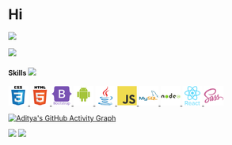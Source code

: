 # Hi 
<img src="https://raw.githubusercontent.com/iampavangandhi/iampavangandhi/master/gifs/Hi.gif" width="2">

<p>
    <a href="https://github.com/DenverCoder1/readme-typing-svg">
        <img src="https://readme-typing-svg.herokuapp.com?&font=IBM+Plex+Sans&color=abcdef&size=20&lines=Welcome+to+my+Github+profile!;I'm+a+Front-end+Developer" />
    </a>
</p>

<h4> 
    Skills 
    <img src = "https://media2.giphy.com/media/QssGEmpkyEOhBCb7e1/giphy.gif?cid=ecf05e47a0n3gi1bfqntqmob8g9aid1oyj2wr3ds3mg700bl&rid=giphy.gif"
    width = "20px">
</h4>

<p align="left"> 
    <a href="https://www.w3schools.com/css/" target="_blank" rel="noreferrer"> 
        <img src="https://raw.githubusercontent.com/devicons/devicon/master/icons/css3/css3-original-wordmark.svg" 
        alt="css3" width="40" height="40" /> 
    </a> 
    <a href="https://www.w3.org/html/" target="_blank" rel="noreferrer"> 
        <img src="https://raw.githubusercontent.com/devicons/devicon/master/icons/html5/html5-original-wordmark.svg"
        alt="html5" width="40" height="40" /> 
    </a>
    <a href="https://getbootstrap.com" target="_blank" rel="noreferrer">
        <img src="https://raw.githubusercontent.com/devicons/devicon/master/icons/bootstrap/bootstrap-plain-wordmark.svg"
        alt="bootstrap" width="40" height="40" /> 
    </a>
    <a href="https://developer.android.com" target="_blank" rel="noreferrer"> 
        <img src="https://raw.githubusercontent.com/devicons/devicon/master/icons/android/android-original-wordmark.svg"
        alt="android" width="40" height="40" />
    </a>   
    <a href="https://www.java.com" target="_blank" rel="noreferrer"> 
        <img src="https://raw.githubusercontent.com/devicons/devicon/master/icons/java/java-original.svg"
        alt="java" width="40" height="40" /> 
    </a> 
    <a href="https://developer.mozilla.org/en-US/docs/Web/JavaScript" target="_blank" rel="noreferrer"> 
        <img src="https://raw.githubusercontent.com/devicons/devicon/master/icons/javascript/javascript-original.svg"
        alt="javascript" width="40" height="40" /> 
    </a> 
    <a href="https://www.mysql.com/" target="_blank" rel="noreferrer">
        <img src="https://raw.githubusercontent.com/devicons/devicon/master/icons/mysql/mysql-original-wordmark.svg"
        alt="mysql" width="40" height="40" /> 
    </a> 
      </a> 
    <a href="https://nodejs.org" target="_blank" rel="noreferrer"> 
        <img src="https://raw.githubusercontent.com/devicons/devicon/master/icons/nodejs/nodejs-original-wordmark.svg"
        alt="nodejs" width="40" height="40" /> 
    </a>
    <a href="https://reactjs.org/" target="_blank" rel="noreferrer">
        <img src="https://raw.githubusercontent.com/devicons/devicon/master/icons/react/react-original-wordmark.svg"
        alt="react" width="40" height="40" /> 
    </a> 
    <a href="https://sass-lang.com" target="_blank" rel="noreferrer"> 
        <img src="https://raw.githubusercontent.com/devicons/devicon/master/icons/sass/sass-original.svg" 
        alt="sass" width="40" height="40" /> 
    </a>
</p>

[![Aditya's GitHub Activity Graph](https://activity-graph.herokuapp.com/graph?username=nguyenhung-hub&theme=dracula)](https://git.io/praveenscience)

<img src="https://github-readme-stats.vercel.app/api?username=nguyenhung-hub&count_private=true&show_icons=true" />

<img src="https://github-readme-stats.vercel.app/api/top-langs/?username=nguyenhung-hub&layout=compact"/>
